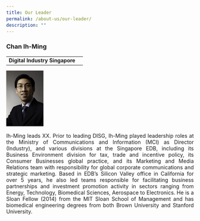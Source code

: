 ```yaml
---
title: Our Leader
permalink: /about-us/our-leader/
description: ""
---
```

### Chan Ih-Ming

|  |  |
| -------- | -------- |
|**Digital Industry Singapore**

<img width="100" alt="IM_photo" src="/images/ih-ming.jpg"><p align="justify"> Ih-Ming leads XX. Prior to leading DISG, Ih-Ming played leadership roles at the Ministry of Communications and Information (MCI) as Director (Industry), and various divisions at the Singapore EDB, including its Business Environment division for tax, trade and incentive policy, its Consumer Businesses global practice, and its Marketing and Media Relations team with responsibility for global corporate communications and strategic marketing.  Based in EDB’s Silicon Valley office in California for over 5 years, he also led teams responsible for facilitating business partnerships and investment promotion activity in sectors ranging from Energy, Technology, Biomedical Sciences, Aerospace to Electronics. He is a Sloan Fellow (2014) from the MIT Sloan School of Management and has biomedical engineering degrees from both Brown University and Stanford University.</p>